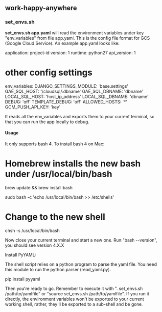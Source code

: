 ## work-happy-anywhere

### set_envs.sh

**set_envs.sh app.yaml** will read the environment variables under key "env_variables" from file app.yaml. This is the config file format for GCS (Google Cloud Service). An example app.yaml looks like:

application: project-id
version: 1
runtime: python27
api_version: 1

# other config settings

env_variables:
 DJANGO_SETTINGS_MODULE: 'base.settings'
 GAE_SQL_HOST: '/cloudsql/:dbname'
 GAE_SQL_DBNAME: 'dbname'
 LOCAL_SQL_HOST: 'host_ip_address'
 LOCAL_SQL_DBNAME: 'dbname'
 DEBUG: 'off'
 TEMPLATE_DEBUG: 'off'
 ALLOWED_HOSTS: '*'
 GCM_PUSH_API_KEY: 'key'

 It reads all the env_variables and exports them to your current terminal, so that you can run the app locally to debug.

 #### Usage

It only supports bash 4. To install bash 4 on Mac:

# Homebrew installs the new bash under /usr/local/bin/bash
brew update && brew install bash

sudo bash -c 'echo /usr/local/bin/bash >> /etc/shells'
# Change to the new shell
chsh -s /usr/local/bin/bash

Now close your current terminal and start a new one. Run "bash --version", you should see version 4.X.X

Install PyYAML:

The shell script relies on a python program to parse the yaml file. You need this module to run the python parser (read_yaml.py).

pip install pyyaml

Then you're ready to go. Remember to execute it with ". set_envs.sh /path/to/yamlfile" or "source set_envs.sh /path/to/yamlfile". If you run it directly, the environment variables won't be exported to your current working shell, rather, they'll be exported to a sub-shell and be gone.
